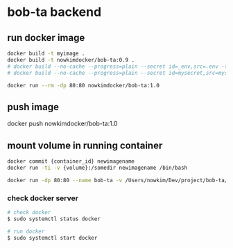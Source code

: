 # bob-ta backend

## run docker image
```bash
docker build -t myimage .
docker build -t nowkimdocker/bob-ta:0.9 .
# docker build --no-cache --progress=plain --secret id=_env,src=.env -t nowkimdocker/bob-ta:0.6 .
# docker build --no-cache --progress=plain --secret id=mysecret,src=mysecret.txt -t nowkimdocker/bob-ta:0.7 .

docker run --rm -dp 80:80 nowkimdocker/bob-ta:1.0
```

## push image
docker push nowkimdocker/bob-ta:1.0

## mount volume in running container
```bash
docker commit {container_id} newimagename
docker run -ti -v {volume}:/somedir newimagename /bin/bash

docker run -dp 80:80 --name bob-ta -v /Users/nowkim/Dev/project/bob-ta/back:/code nowkimdocker/bob-ta:0.3
```

### check docker server

``` bash
# check docker
$ sudo systemctl status docker

# run docker
$ sudo systemctl start docker
```